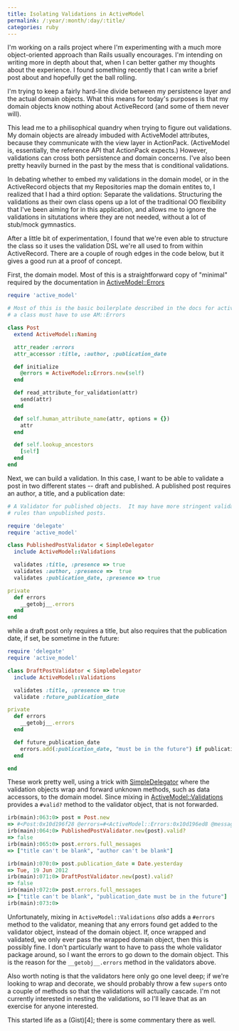 ```yaml
---
title: Isolating Validations in ActiveModel
permalink: /:year/:month/:day/:title/
categories: ruby
---
```


I'm working on a rails project where I'm experimenting with a much more object-oriented approach than Rails usually encourages.  I'm intending on writing more in depth about that, when I can better gather my thoughts about the experience. I found something recently that I can write a brief post about and hopefully get the ball rolling.

I'm trying to keep a fairly hard-line divide between my persistence layer and
the actual domain objects.  What this means for today's purposes is that my
domain objects know nothing about ActiveRecord (and some of them never will).

This lead me to a philisophical quandry when trying to figure out validations.
My domain objects are already imbuded with ActiveModel attributes, because 
they communicate with the view layer in ActionPack. (ActiveModel is,
essentially, the reference API that ActionPack expects.) However, validations
can cross both persistence and domain concerns.  I've also been pretty heavily
burned in the past by the mess that is conditional validations.

In debating whether to embed my validations in the domain model, or in the
ActiveRecord objects that my Repositories map the domain entites to, I realized
that I had a third option:  Separate the validations.  Structuring the
validations as their own class opens up a lot of the traditional OO flexibility
that I've been aiming for in this application, and allows me to ignore the
validations in situtations where they are not needed, without a lot of
stub/mock gymnastics.

<!-- more -->

After a little bit of experimentation, I found that we're even able to
structure the class so it uses the validation DSL we're all used to from within
ActiveRecord.  There are a couple of rough edges in the code below, but it
gives a good run at a proof of concept.


First, the domain model.  Most of this is a straightforward copy of "minimal"
required by the documentation in
[ActiveModel::Errors][1]

```ruby
require 'active_model'

# Most of this is the basic boilerplate described in the docs for active_model/errors; ie, the bare minimum 
# a class must have to use AM::Errors 

class Post
  extend ActiveModel::Naming

  attr_reader :errors
  attr_accessor :title, :author, :publication_date

  def initialize
    @errors = ActiveModel::Errors.new(self)
  end

  def read_attribute_for_validation(attr)
    send(attr)
  end

  def self.human_attribute_name(attr, options = {})
    attr
  end

  def self.lookup_ancestors
    [self]
  end
end

```


Next, we can build a validation.  In this case, I want to be able to validate
a post in two different states -- draft and published.  A published post requires
an author, a title, and a publication date: 

```ruby
# A Validator for published objects.  It may have more stringent validation
# rules than unpublished posts.

require 'delegate'
require 'active_model'

class PublishedPostValidator < SimpleDelegator
  include ActiveModel::Validations

  validates :title, :presence => true
  validates :author, :presence =>  true
  validates :publication_date, :presence => true

private
  def errors
    __getobj__.errors
  end
end
```

while a draft post only requires a title,
but also requires that the publication date, if set, be sometime in the future:

```ruby
require 'delegate'
require 'active_model'

class DraftPostValidator < SimpleDelegator
  include ActiveModel::Validations

  validates :title, :presence => true
  validate :future_publication_date

private
  def errors
    __getobj__.errors
  end

  def future_publication_date
    errors.add(:publication_date, "must be in the future") if publication_date && publication_date <= Date.today
  end

end
```

These work pretty well, using a trick with [SimpleDelegator][2] where the
validation objects wrap and forward unknown methods, such as data accessors, to
the domain model.  Since mixing in [ActiveModel::Validations][3] provides
a `#valid?` method to the validator object, that is not forwarded.

```ruby
irb(main):063:0> post = Post.new
=> #<Post:0x10d196f28 @errors=#<ActiveModel::Errors:0x10d196ed8 @messages=#<OrderedHash {}>, @base=#<Post:0x10d196f28 ...>>>
irb(main):064:0> PublishedPostValidator.new(post).valid?
=> false
irb(main):065:0> post.errors.full_messages
=> ["title can't be blank", "author can't be blank"]

irb(main):070:0> post.publication_date = Date.yesterday
=> Tue, 19 Jun 2012
irb(main):071:0> DraftPostValidator.new(post).valid?
=> false
irb(main):072:0> post.errors.full_messages
=> ["title can't be blank", "publication_date must be in the future"]
irb(main):073:0> 
```

Unfortunately, mixing in `ActiveModel::Validations` *also* adds a `#errors` method
to the validator, meaning that any errors found get added to the validator object,
instead of the domain object.  If, once wrapped and validated, we only ever pass the
wrapped domain object, then this is possibly fine.  I don't particularly want
to have to pass the whole validator package around, so I want the errors to go down
to the domain object.  This is the reason for the `__getobj__.errors` method in the
validators above.

Also worth noting is that the validators here only go one level deep; if we're
looking to wrap and decorate, we should probably throw a few `super`s onto a
couple of methods so that the validations will actually cascade.  I'm not
currently interested in nesting the validations, so I'll leave that as an
exercise for anyone interested.


<aside>
  This started life as a (Gist)[4]; there is some commentary there as well.
</aside>


[1]: http://api.rubyonrails.org/classes/ActiveModel/Errors.html
[2]: http://www.ruby-doc.org/stdlib-1.9.3/libdoc/delegate/rdoc/SimpleDelegator.html
[3]: http://api.rubyonrails.org/classes/ActiveModel/Validations.html
[4]: https://gist.github.com/cflipse/2961010
